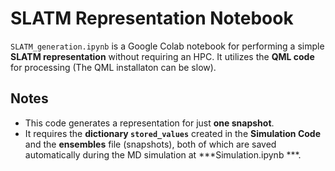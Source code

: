# SLATM Representation Notebook  

`SLATM_generation.ipynb` is a Google Colab notebook for performing a simple **SLATM representation** without requiring an HPC. It utilizes the **QML code** for processing (The QML installaton can be slow).  

## Notes  
- This code generates a representation for just **one snapshot**.  
- It requires the **dictionary `stored_values`** created in the **Simulation Code** and the **ensembles** file (snapshots), both of which are saved automatically during the MD simulation at ***Simulation.ipynb
  ***.  
 
